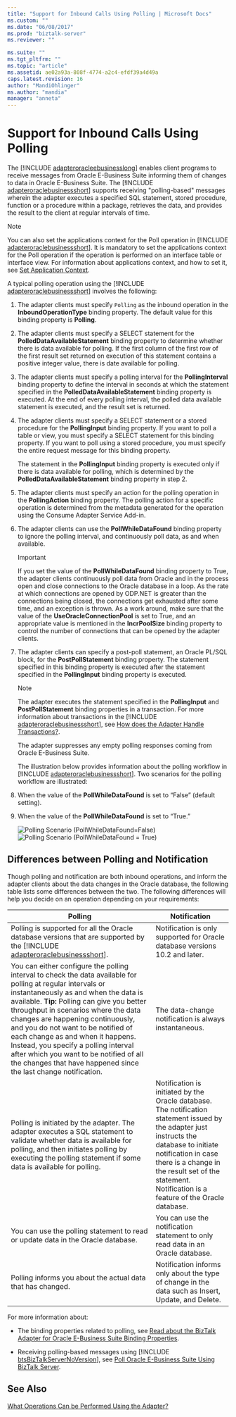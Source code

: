```yaml
---
title: "Support for Inbound Calls Using Polling | Microsoft Docs"
ms.custom: ""
ms.date: "06/08/2017"
ms.prod: "biztalk-server"
ms.reviewer: ""

ms.suite: ""
ms.tgt_pltfrm: ""
ms.topic: "article"
ms.assetid: ae02a93a-808f-4774-a2c4-efdf39a4d49a
caps.latest.revision: 16
author: "MandiOhlinger"
ms.author: "mandia"
manager: "anneta"
---
```

# Support for Inbound Calls Using Polling
The [!INCLUDE [adapteroracleebusinesslong](../../includes/adapteroracleebusinesslong-md.md)] enables client programs to receive messages from Oracle E-Business Suite informing them of changes to data in Oracle E-Business Suite. The [!INCLUDE [adapteroraclebusinessshort](../../includes/adapteroraclebusinessshort-md.md)] supports receiving "polling-based" messages wherein the adapter executes a specified SQL statement, stored procedure, function or a procedure within a package, retrieves the data, and provides the result to the client at regular intervals of time.  

> [!NOTE]
>  You can also set the applications context for the Poll operation in [!INCLUDE [adapteroraclebusinessshort](../../includes/adapteroraclebusinessshort-md.md)]. It is mandatory to set the applications context for the Poll operation if the operation is performed on an interface table or interface view. For information about applications context, and how to set it, see [Set Application Context](../../adapters-and-accelerators/adapter-oracle-ebs/set-application-context.md).  

 A typical polling operation using the [!INCLUDE [adapteroraclebusinessshort](../../includes/adapteroraclebusinessshort-md.md)] involves the following:  

1. The adapter clients must specify `Polling` as the inbound operation in the **InboundOperationType** binding property. The default value for this binding property is **Polling**.  

2. The adapter clients must specify a SELECT statement for the **PolledDataAvailableStatement** binding property to determine whether there is data available for polling. If the first column of the first row of the first result set returned on execution of this statement contains a positive integer value, there is date available for polling.  

3. The adapter clients must specify a polling interval for the **PollingInterval** binding property to define the interval in seconds at which the statement specified in the **PolledDataAvailableStatement** binding property is executed. At the end of every polling interval, the polled data available statement is executed, and the result set is returned.  

4. The adapter clients must specify a SELECT statement or a stored procedure for the **PollingInput** binding property. If you want to poll a table or view, you must specify a SELECT statement for this binding property. If you want to poll using a stored procedure, you must specify the entire request message for this binding property.  

    The statement in the **PollingInput** binding property is executed only if there is data available for polling, which is determined by the **PolledDataAvailableStatement** binding property in step 2.  

5. The adapter clients must specify an action for the polling operation in the **PollingAction** binding property. The polling action for a specific operation is determined from the metadata generated for the operation using the Consume Adapter Service Add-in.  

6. The adapter clients can use the **PollWhileDataFound** binding property to ignore the polling interval, and continuously poll data, as and when available.  

   > [!IMPORTANT]
   >  If you set the value of the **PollWhileDataFound** binding property to True, the adapter clients continuously poll data from Oracle and in the process open and close connections to the Oracle database in a loop. As the rate at which connections are opened by ODP.NET is greater than the connections being closed, the connections get exhausted after some time, and an exception is thrown. As a work around, make sure that the value of the **UseOracleConnectionPool** is set to True, and an appropriate value is mentioned in the **IncrPoolSize** binding property to control the number of connections that can be opened by the adapter clients.  

7. The adapter clients can specify a post-poll statement, an Oracle PL/SQL block, for the **PostPollStatement** binding property. The statement specified in this binding property is executed after the statement specified in the **PollingInput** binding property is executed.  

   > [!NOTE]
   >  The adapter executes the statement specified in the <strong>PollingInput</strong> and <strong>PostPollStatement</strong> binding properties in a transaction. For more information about transactions in the [!INCLUDE [adapteroraclebusinessshort](../../includes/adapteroraclebusinessshort-md.md)], see [How does the Adapter Handle Transactions?](https://msdn.microsoft.com/library/dd788428.aspx).  

   The adapter suppresses any empty polling responses coming from Oracle E-Business Suite.  

   The illustration below provides information about the polling workflow in [!INCLUDE [adapteroraclebusinessshort](../../includes/adapteroraclebusinessshort-md.md)]. Two scenarios for the polling workflow are illustrated:  

8. When the value of the **PollWhileDataFound** is set to “False” (default setting).  

9. When the value of the **PollWhileDataFound** is set to “True.”  

   ![Polling Scenario &#40;PollWhileDataFound&#61;False&#41;](../../adapters-and-accelerators/adapter-oracle-ebs/media/e5f00f4c-cc76-4e8b-9991-b4471f9d4865.gif "e5f00f4c-cc76-4e8b-9991-b4471f9d4865") ![Polling Scenario &#40;PollWhileDataFound &#61; True&#41;](../../adapters-and-accelerators/adapter-oracle-ebs/media/ebecf64c-a770-4525-9c75-62fdb71e1fb1.gif "ebecf64c-a770-4525-9c75-62fdb71e1fb1")  

## Differences between Polling and Notification  
 Though polling and notification are both inbound operations, and inform the adapter clients about the data changes in the Oracle database, the following table lists some differences between the two. The following differences will help you decide on an operation depending on your requirements:  


|                                                                                                                                                                                                                                                            Polling                                                                                                                                                                                                                                                             |                                                                                                                              Notification                                                                                                                               |
|--------------------------------------------------------------------------------------------------------------------------------------------------------------------------------------------------------------------------------------------------------------------------------------------------------------------------------------------------------------------------------------------------------------------------------------------------------------------------------------------------------------------------------|-------------------------------------------------------------------------------------------------------------------------------------------------------------------------------------------------------------------------------------------------------------------------|
|                                                                                                                                                                         Polling is supported for all the Oracle database versions that are supported by the [!INCLUDE [adapteroraclebusinessshort](../../includes/adapteroraclebusinessshort-md.md)].                                                                                                                                                                          |                                                                                               Notification is only supported for Oracle database versions 10.2 and later.                                                                                               |
| You can either configure the polling interval to check the data available for polling at regular intervals or instantaneously as and when the data is available. <strong>Tip:</strong>  Polling can give you better throughput in scenarios where the data changes are happening continuously, and you do not want to be notified of each change as and when it happens. Instead, you specify a polling interval after which you want to be notified of all the changes that have happened since the last change notification. |                                                                                                          The data-change notification is always instantaneous.                                                                                                          |
|                                                                                                                                               Polling is initiated by the adapter. The adapter executes a SQL statement to validate whether data is available for polling, and then initiates polling by executing the polling statement if some data is available for polling.                                                                                                                                                | Notification is initiated by the Oracle database. The notification statement issued by the adapter just instructs the database to initiate notification in case there is a change in the result set of the statement. Notification is a feature of the Oracle database. |
|                                                                                                                                                                                                                        You can use the polling statement to read or update data in the Oracle database.                                                                                                                                                                                                                        |                                                                                             You can use the notification statement to only read data in an Oracle database.                                                                                             |
|                                                                                                                                                                                                                                  Polling informs you about the actual data that has changed.                                                                                                                                                                                                                                   |                                                                                   Notification informs only about the type of change in the data such as Insert, Update, and Delete.                                                                                    |

 For more information about:  

- The binding properties related to polling, see [Read about the  BizTalk Adapter for Oracle E-Business Suite Binding Properties](../../adapters-and-accelerators/adapter-oracle-ebs/read-about-the-biztalk-adapter-for-oracle-e-business-suite-binding-properties.md).  

- Receiving polling-based messages using [!INCLUDE [btsBizTalkServerNoVersion](../../includes/btsbiztalkservernoversion-md.md)], see [Poll Oracle E-Business Suite Using BizTalk Server](../../adapters-and-accelerators/adapter-oracle-ebs/poll-oracle-e-business-suite-using-biztalk-server.md).  

## See Also  
 [What Operations Can be Performed Using the Adapter?](https://msdn.microsoft.com/library/cc185219(v=bts.10).aspx)